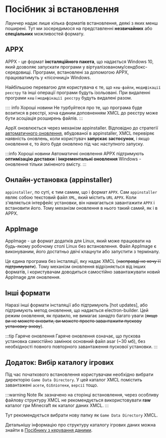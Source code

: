 # Посібник зі встановлення

Лаунчер надає лише кілька форматів встановлення, деякі з яких менш поширені. Тут ми зосередимося на представленні **незвичайних** або **спеціальних** можливостей формату.

## APPX 

APPX - це формат **інсталяційного пакета**, що надається Windows 10, який дозволяє запускати програми у віртуалізованому/сендбокс-середовищі. Програми, встановлені за допомогою APPX, працюватимуть у «пісочниці» Windows.

Найбільшою перевагою для користувача є те, що `кеш-файли`, `модифікації реєстру` та інші операції програми будуть ізольовані. При видаленні програми `кеш` і `модифікації реєстру` будуть видалені разом.

:::: info Хороші новини
Не турбуйтеся про те, що програма буде возитися в реєстрі, хоча єдиним доповненням XMCL до реєстру може бути асоціація розширень файлів.
:::

AppX оновлюється через механізм appinstaller. Відповідно до стратегії [автоматичного оновлення](https://learn.microsoft.com/en-us/windows/msix/app-installer/auto-update-and-repair--overview#automatic-updates), вбудованої в appinstaller, XMCL перевіряє наявність оновлень, коли користувач **запускає застосунок**, і якщо оновлення є, то його буде оновлено під час наступного запуску.

:::info Хороші новини
Автоматичні оновлення APPX підтримують **оптимізацію доставки** і **інкрементальні оновлення** Windows - оновлення тільки зміненого вмісту.
:::

## Онлайн-установка (appinstaller)

`appinstaller`, по суті, є тим самим, що і формат `APPX`. Сам `appinstaller` являє собою текстовий файл `XML`, який містить `URL` `APPX`. Коли з'являється інтерфейс установки, він намагається завантажити `APPX` і встановити його. Тому механізм оновлення в нього такий самий, як і в APPX.

## AppImage


AppImage - це формат додатків для Linux, який може працювати на будь-якому робочому столі Linux без встановлення. Файл AppImage є виконуваним, його достатньо двічі клацнути або запустити з терміналу.

Це єдина програма без інсталяції, яку надає XMCL (~~насправді не хочу її підтримувати~~). Тому механізм оновлення відрізняється від інших форматів, і користувачам доводиться самостійно завантажувати новий AppImage для оновлення.

## Інші формати

Наразі інші формати інсталяції або підтримують [hot updates], або підтримують метод оновлення, що надається electron-builder. Цей режим оновлення, як правило, не вимагає занадто багато уваги (~~якщо ви не можете оновити, ви можете просто завантажити пускову установку знову~~).

:::tip Гаряче оновлення
Гаряче оновлення означає, що пускова установка самостійно замінює основний файл asar (~30 мб), без необхідності повного повторного завантаження пускової установки.
:::

## Додаток: Вибір каталогу ігрових 

Під час початкового встановлення користувачам необхідно вибрати директорію `Game Data Directory`. У цей каталог XMCL помістить завантажені `асети`, `бібліотеки`, `версії` тощо.

:::warning Note
Як зазначено на сторінці встановлення, через особливу файлову структуру XMCL не рекомендується використовувати **raw** каталог гри Minecraft як каталог даних XMCL.
:::

Тут рекомендується вибрати нову папку як `Game Data Directory` XMCL.

Детальнішу інформацію про структуру каталогу ігрових даних можна знайти в [Посібнику з керування даними](/zh/guide/manage.md#minecraft-related-data).